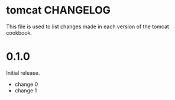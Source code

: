 # tomcat CHANGELOG

This file is used to list changes made in each version of the tomcat cookbook.

# 0.1.0

Initial release.

- change 0
- change 1
